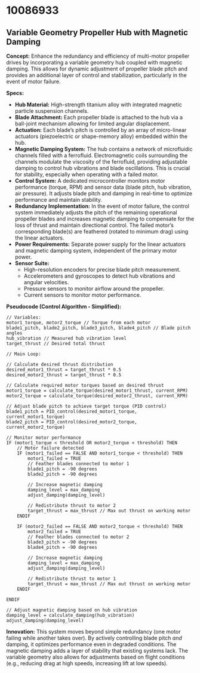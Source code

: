 # 10086933

## Variable Geometry Propeller Hub with Magnetic Damping

**Concept:** Enhance the redundancy and efficiency of multi-motor propeller drives by incorporating a variable geometry hub coupled with magnetic damping. This allows for dynamic adjustment of propeller blade pitch and provides an additional layer of control and stabilization, particularly in the event of motor failure.

**Specs:**

*   **Hub Material:** High-strength titanium alloy with integrated magnetic particle suspension channels.
*   **Blade Attachment:** Each propeller blade is attached to the hub via a ball-joint mechanism allowing for limited angular displacement.
*   **Actuation:** Each blade’s pitch is controlled by an array of micro-linear actuators (piezoelectric or shape-memory alloy) embedded within the hub.
*   **Magnetic Damping System:** The hub contains a network of microfluidic channels filled with a ferrofluid.  Electromagnetic coils surrounding the channels modulate the viscosity of the ferrofluid, providing adjustable damping to control hub vibrations and blade oscillations.  This is crucial for stability, especially when operating with a failed motor.
*   **Control System:** A dedicated microcontroller monitors motor performance (torque, RPM) and sensor data (blade pitch, hub vibration, air pressure).  It adjusts blade pitch and damping in real-time to optimize performance and maintain stability.
*   **Redundancy Implementation:** In the event of motor failure, the control system immediately adjusts the pitch of the remaining operational propeller blades and increases magnetic damping to compensate for the loss of thrust and maintain directional control. The failed motor’s corresponding blade(s) are feathered (rotated to minimum drag) using the linear actuators.
*   **Power Requirements:** Separate power supply for the linear actuators and magnetic damping system, independent of the primary motor power.
*   **Sensor Suite:**
    *   High-resolution encoders for precise blade pitch measurement.
    *   Accelerometers and gyroscopes to detect hub vibrations and angular velocities.
    *   Pressure sensors to monitor airflow around the propeller.
    *   Current sensors to monitor motor performance.

**Pseudocode (Control Algorithm - Simplified):**

```
// Variables:
motor1_torque, motor2_torque // Torque from each motor
blade1_pitch, blade2_pitch, blade3_pitch, blade4_pitch // Blade pitch angles
hub_vibration // Measured hub vibration level
target_thrust // Desired total thrust

// Main Loop:

// Calculate desired thrust distribution
desired_motor1_thrust = target_thrust * 0.5
desired_motor2_thrust = target_thrust * 0.5

// Calculate required motor torques based on desired thrust
motor1_torque = calculate_torque(desired_motor1_thrust, current_RPM)
motor2_torque = calculate_torque(desired_motor2_thrust, current_RPM)

// Adjust blade pitch to achieve target torque (PID control)
blade1_pitch = PID_control(desired_motor1_torque, current_motor1_torque)
blade2_pitch = PID_control(desired_motor2_torque, current_motor2_torque)

// Monitor motor performance
IF (motor1_torque < threshold OR motor2_torque < threshold) THEN
    // Motor failure detected
    IF (motor1_failed == FALSE AND motor1_torque < threshold) THEN
        motor1_failed = TRUE
        // Feather blades connected to motor 1
        blade1_pitch = -90 degrees
        blade2_pitch = -90 degrees

        // Increase magnetic damping
        damping_level = max_damping
        adjust_damping(damping_level)

        // Redistribute thrust to motor 2
        target_thrust = max_thrust // Max out thrust on working motor
    ENDIF

    IF (motor2_failed == FALSE AND motor2_torque < threshold) THEN
        motor2_failed = TRUE
        // Feather blades connected to motor 2
        blade3_pitch = -90 degrees
        blade4_pitch = -90 degrees

        // Increase magnetic damping
        damping_level = max_damping
        adjust_damping(damping_level)

        // Redistribute thrust to motor 1
        target_thrust = max_thrust // Max out thrust on working motor
    ENDIF

ENDIF

// Adjust magnetic damping based on hub vibration
damping_level = calculate_damping(hub_vibration)
adjust_damping(damping_level)
```

**Innovation:**  This system moves beyond simple redundancy (one motor failing while another takes over). By actively controlling blade pitch *and* damping, it optimizes performance even in degraded conditions. The magnetic damping adds a layer of stability that existing systems lack.  The variable geometry also allows for adjustments based on flight conditions (e.g., reducing drag at high speeds, increasing lift at low speeds).